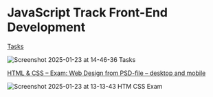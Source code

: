 
# JavaScript Track Front-End Development 


[Tasks](https://DemianVassilev.github.io/SirmaAcademy)

![Screenshot 2025-01-23 at 14-46-36 Tasks](https://github.com/user-attachments/assets/2fb9c4c6-de47-4b49-9dfb-a5a2fecc5dad)


[HTML & CSS – Exam: Web Design from PSD-file – desktop and mobile](https://demianvassilev.github.io/SirmaAcademy/HTM&CSS-Exam/index.html)

![Screenshot 2025-01-23 at 13-13-43 HTM   CSS Exam](https://github.com/user-attachments/assets/2e209d8b-1bd7-40cd-a712-eb766b2ab92d)
